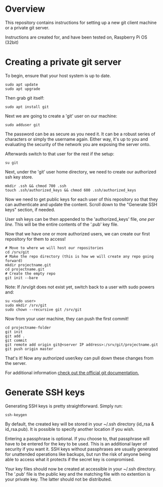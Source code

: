 # Overview
This repository contains instructions for setting up a new git client machine or a private git server.

Instructions are created for, and have been tested on, Raspberry Pi OS (32bit)

# Creating a private git server
To begin, ensure that your host system is up to date.
```
sudo apt update
sudo apt upgrade
```

Then grab git itself:
```
sudo apt install git
```

Next we are going to create a 'git' user on our machine:
```
sudo adduser git
```
The password can be as secure as you need it. It can be a robust series of characters or simply the username again. Either way, it's up to you and evaluating the security of the network you are exposing the server onto.

Afterwards switch to that user for the rest if the setup:
```
su git
```

Next, under the 'git' user home directory, we need to create our authorized ssh key store.
```
mkdir .ssh && chmod 700 .ssh
touch .ssh/authorized_keys && chmod 600 .ssh/authorized_keys
```
Now we need to get public keys for each user of this repository so that they can authenticate and update the content. Scroll down to the "Generate SSH keys" section, if needed.

User ssh keys can be then appended to the 'authorized_keys' file, *one per line.* This will be the entire contents of the '.pub' key file.

Now that we have one or more authorized users, we can create our first repository for them to access!
```
# Move to where we will host our repositories
cd /srv/git
# Make the repo directory (this is how we will create any repo going forward)
mkdir projectname.git
cd projectname.git
# Create the empty repo
git init --bare
```
Note: If /srv/git does not exist yet, switch back to a user with sudo powers and:
```
su <sudo user>
sudo mkdir /srv/git
sudo chown --recursive git /srv/git
```

Now from your user machine, they can push the first commit!
```
cd projectname-folder
git init
git add .
git commit
git remote add origin git@<server IP address>:/srv/git/projectname.git
git push origin master
```

That's it! Now any authorized user/key can pull down these changes from the server.

For additional information [check out the official git documentation.](https://git-scm.com/book/en/v2/Git-on-the-Server-Setting-Up-the-Server)

# Generate SSH keys
Generating SSH keys is pretty straightforward. Simply run:
```
ssh-keygen
```
By default, the created key will be stored in your ~/.ssh directory (id_rsa & id_rsa.pub). It is possible to specify another location if you wish.

Entering a passphrase is optional. If you choose to, that passphrase will have to be entered for the key to be used. This is an additional layer of security if you want it. SSH keys without passphrases are usually generated for unattended operations like backups, but run the risk of anyone being able to access what it protects if the secret key is compromised.

Your key files should now be created at accessible in your ~/.ssh directory. The '.pub' file is the public key and the matching file with no extention is your private key. The latter should not be distributed.